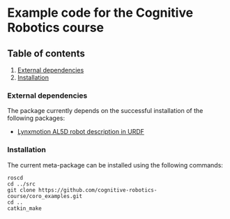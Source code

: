 # Example code for the Cognitive Robotics course

## Table of contents
1. [External dependencies](#external-dependencies)
2. [Installation](#installation)


### External dependencies
The package currently depends on the successful installation of the
following packages:

* [Lynxmotion AL5D robot description in URDF](https://github.com/cognitive-robotics-course/lynxmotion_al5d_description)

### Installation
The current meta-package can be installed using the following commands:

```
roscd
cd ../src
git clone https://github.com/cognitive-robotics-course/coro_examples.git
cd ..
catkin_make
```

